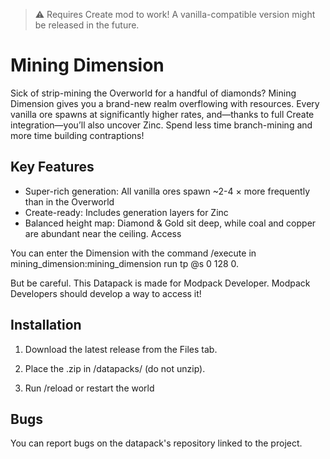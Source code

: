 > ⚠️ Requires Create mod to work! A vanilla-compatible version might be released in the future.

# Mining Dimension

Sick of strip-mining the Overworld for a handful of diamonds? Mining Dimension gives you a brand-new realm overflowing with resources. Every vanilla ore spawns at significantly higher rates, and—thanks to full Create integration—you’ll also uncover Zinc. Spend less time branch-mining and more time building contraptions!

## Key Features
- Super-rich generation: All vanilla ores spawn ~2-4 × more frequently than in the Overworld
- Create-ready: Includes generation layers for Zinc 
- Balanced height map: Diamond & Gold sit deep, while coal and copper are abundant near the ceiling.
Access

You can enter the Dimension with the command /execute in mining_dimension:mining_dimension run tp @s 0 128 0.

But be careful. This Datapack is made for Modpack Developer. Modpack Developers should develop a way to access it!

## Installation

1. Download the latest release from the Files tab.

2. Place the .zip in <world>/datapacks/ (do not unzip).

3. Run /reload or restart the world

## Bugs

You can report bugs on the datapack's repository linked to the project.
